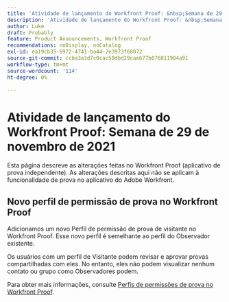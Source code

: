 ```yaml
---
title: 'Atividade de lançamento do Workfront Proof: &nbsp;Semana de 29 de novembro de 2021'
description: 'Atividade de lançamento do Workfront Proof: &nbsp;Semana de 29 de novembro de 2021'
author: Luke
draft: Probably
feature: Product Announcements, Workfront Proof
recommendations: noDisplay, noCatalog
exl-id: ea19cb35-6972-4741-ba44-2e3973f68072
source-git-commit: ccba3a3d7c0cac50dbd29cae677b076811904a91
workflow-type: tm+mt
source-wordcount: '114'
ht-degree: 0%

---
```


# Atividade de lançamento do Workfront Proof: Semana de 29 de novembro de 2021

Esta página descreve as alterações feitas no Workfront Proof (aplicativo de prova independente). As alterações descritas aqui não se aplicam à funcionalidade de prova no aplicativo do Adobe Workfront.

## Novo perfil de permissão de prova no Workfront Proof

Adicionamos um novo Perfil de permissão de prova de visitante no Workfront Proof. Esse novo perfil é semelhante ao perfil do Observador existente.

Os usuários com um perfil de Visitante podem revisar e aprovar provas compartilhadas com eles. No entanto, eles não podem visualizar nenhum contato ou grupo como Observadores podem.

Para obter mais informações, consulte [Perfis de permissões de prova no Workfront Proof](../../../workfront-proof/wp-acct-admin/account-settings/proof-perm-profiles-in-wp.md).
